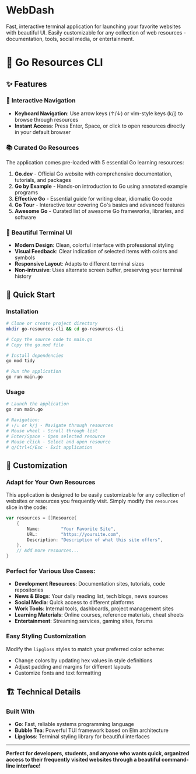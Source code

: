 # WebDash
Fast, interactive terminal application for launching your favorite websites with beautiful UI. Easily customizable for any collection of web resources - documentation, tools, social media, or entertainment.

# 🐹 Go Resources CLI

## ✨ Features

### 🎯 **Interactive Navigation**
- **Keyboard Navigation**: Use arrow keys (↑/↓) or vim-style keys (k/j) to browse through resources
- **Instant Access**: Press Enter, Space, or click to open resources directly in your default browser

### 📚 **Curated Go Resources**
The application comes pre-loaded with 5 essential Go learning resources:

1. **Go.dev** - Official Go website with comprehensive documentation, tutorials, and packages
2. **Go by Example** - Hands-on introduction to Go using annotated example programs
3. **Effective Go** - Essential guide for writing clear, idiomatic Go code
4. **Go Tour** - Interactive tour covering Go's basics and advanced features
5. **Awesome Go** - Curated list of awesome Go frameworks, libraries, and software

### 🎨 **Beautiful Terminal UI**
- **Modern Design**: Clean, colorful interface with professional styling
- **Visual Feedback**: Clear indication of selected items with colors and symbols
- **Responsive Layout**: Adapts to different terminal sizes
- **Non-intrusive**: Uses alternate screen buffer, preserving your terminal history


## 🚀 **Quick Start**

### Installation
```bash
# Clone or create project directory
mkdir go-resources-cli && cd go-resources-cli

# Copy the source code to main.go
# Copy the go.mod file

# Install dependencies
go mod tidy

# Run the application
go run main.go
```

### Usage
```bash
# Launch the application
go run main.go

# Navigation:
# ↑/↓ or k/j - Navigate through resources
# Mouse wheel - Scroll through list
# Enter/Space - Open selected resource
# Mouse click - Select and open resource
# q/Ctrl+C/Esc - Exit application
```

## 🔧 **Customization**

### **Adapt for Your Own Resources**
This application is designed to be easily customizable for any collection of websites or resources you frequently visit. Simply modify the `resources` slice in the code:

```go
var resources = []Resource{
    {
        Name:        "Your Favorite Site",
        URL:         "https://yoursite.com",
        Description: "Description of what this site offers",
    },
    // Add more resources...
}
```

### **Perfect for Various Use Cases:**
- **Development Resources**: Documentation sites, tutorials, code repositories
- **News & Blogs**: Your daily reading list, tech blogs, news sources  
- **Social Media**: Quick access to different platforms
- **Work Tools**: Internal tools, dashboards, project management sites
- **Learning Materials**: Online courses, reference materials, cheat sheets
- **Entertainment**: Streaming services, gaming sites, forums

### **Easy Styling Customization**
Modify the `lipgloss` styles to match your preferred color scheme:
- Change colors by updating hex values in style definitions
- Adjust padding and margins for different layouts
- Customize fonts and text formatting

## 🏗️ **Technical Details**

### **Built With**
- **Go**: Fast, reliable systems programming language
- **Bubble Tea**: Powerful TUI framework based on Elm architecture
- **Lipgloss**: Terminal styling library for beautiful interfaces

---

**Perfect for developers, students, and anyone who wants quick, organized access to their frequently visited websites through a beautiful command-line interface!**
